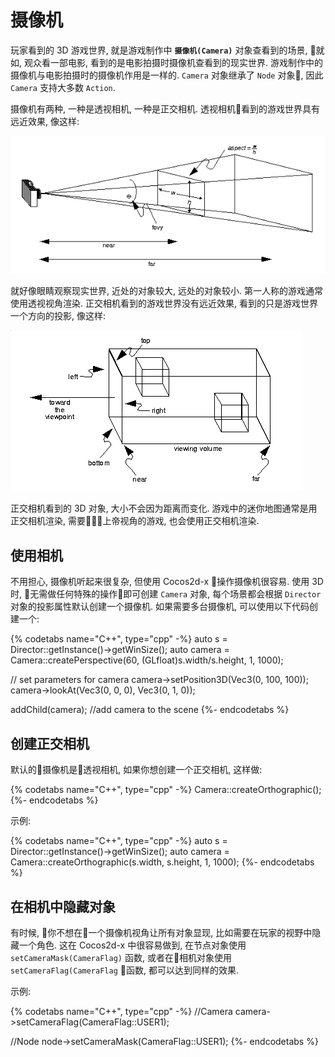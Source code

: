 # 摄像机

玩家看到的 3D 游戏世界, 就是游戏制作中 __`摄像机(Camera)`__ 对象查看到的场景, 就如, 观众看一部电影, 看到的是电影拍摄时摄像机查看到的现实世界. 游戏制作中的摄像机与电影拍摄时的摄像机作用是一样的. `Camera` 对象继承了 `Node` 对象, 因此 `Camera` 支持大多数 `Action`.

摄像机有两种, 一种是透视相机, 一种是正交相机. 透视相机看到的游戏世界具有远近效果, 像这样:

![](../../en/3d/3d-img/PerspectiveCamera.png)

就好像眼睛观察现实世界, 近处的对象较大, 远处的对象较小. 第一人称的游戏通常使用透视视角渲染. 正交相机看到的游戏世界没有远近效果, 看到的只是游戏世界一个方向的投影, 像这样:

![](../../en/3d/3d-img/OrthographicCamera.png)

正交相机看到的 3D 对象, 大小不会因为距离而变化. 游戏中的迷你地图通常是用正交相机渲染, 需要上帝视角的游戏, 也会使用正交相机渲染.

## 使用相机

不用担心, 摄像机听起来很复杂, 但使用 Cocos2d-x 操作摄像机很容易. 使用 3D 时, 无需做任何特殊的操作即可创建 `Camera` 对象, 每个场景都会根据 `Director` 对象的投影属性默认创建一个摄像机. 如果需要多台摄像机, 可以使用以下代码创建一个:

{% codetabs name="C++", type="cpp" -%}
auto s = Director::getInstance()->getWinSize();
auto camera = Camera::createPerspective(60, (GLfloat)s.width/s.height, 1, 1000);

// set parameters for camera
camera->setPosition3D(Vec3(0, 100, 100));
camera->lookAt(Vec3(0, 0, 0), Vec3(0, 1, 0));

addChild(camera); //add camera to the scene
{%- endcodetabs %}

## 创建正交相机

默认的摄像机是透视相机, 如果你想创建一个正交相机, 这样做:

{% codetabs name="C++", type="cpp" -%}
Camera::createOrthographic();
{%- endcodetabs %}

示例:

{% codetabs name="C++", type="cpp" -%}
auto s = Director::getInstance()->getWinSize();
auto camera = Camera::createOrthographic(s.width, s.height, 1, 1000);
{%- endcodetabs %}

## 在相机中隐藏对象

有时候, 你不想在一个摄像机视角让所有对象显现, 比如需要在玩家的视野中隐藏一个角色. 这在 Cocos2d-x 中很容易做到, 在节点对象使用 `setCameraMask(CameraFlag)` 函数, 或者在相机对象使用 `setCameraFlag(CameraFlag` 函数, 都可以达到同样的效果.

示例:

{% codetabs name="C++", type="cpp" -%}
//Camera
camera->setCameraFlag(CameraFlag::USER1);

//Node
node->setCameraMask(CameraFlag::USER1);
{%- endcodetabs %}
